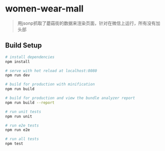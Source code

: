# women-wear-mall

> 用jsonp抓取了蘑菇街的数据来渲染页面，针对在微信上运行，所有没有加头部

## Build Setup

``` bash
# install dependencies
npm install

# serve with hot reload at localhost:8080
npm run dev

# build for production with minification
npm run build

# build for production and view the bundle analyzer report
npm run build --report

# run unit tests
npm run unit

# run e2e tests
npm run e2e

# run all tests
npm test
```
